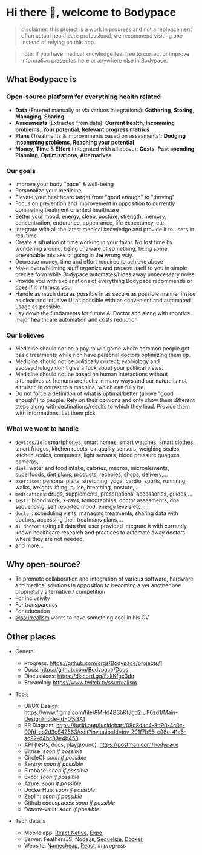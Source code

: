 # Hi there 👋, welcome to Bodypace

 > disclaimer: this project is a work in progress and not a repleacement of an actual healthcare professional, we recommend visiting one instead of relying on this app. 

 > note: If you have medical knowledge feel free to correct or improve information presented here or anywhere else in Bodypace.

## What Bodypace is

### Open-source platform for everything health related

  - **Data** (Entered manually or via variuos integrations): **Gathering**, **Storing**, **Managing**, **Sharing**
  - **Assesments** (Extracted from data): **Current health**, **Incomming problems**, **Your potential**, **Relevant progress metrics**
  - **Plans** (Treatments & improvements based on assesments): **Dodging incomming problems**, **Reaching your potential**
  - **Money**, **Time** & **Effort** (Integrated with all above): **Costs**, **Past spending**, **Planning**, **Optimizations**, **Alternatives**

### Our goals

  - Improve your body "pace" & well-being
  - Personalize your medicine
  - Elevate your healthcare target from "good enough" to "thriving"
  - Focus on prevention and improvement in opposition to currently dominating treatment oriented healthcare
  - Better your mood, energy, sleep, posture, strength, memory, concentration, endurance, appearance, life expectancy, etc.
  - Integrate with all the latest medical knowledge and provide it to users in real time
  - Create a situation of time working in your favor. No lost time by wondering around, being unaware of something, fixing some preventable mistake or going in the wrong way.
  - Decrease money, time and effort required to achieve above
  - Make overwhelming stuff organize and present itself to you in simple precise form while Bodypace automates/hides away unnecessary noise
  - Provide you with explanations of everything Bodypace recommends or does if it interests you.
  - Handle as much data as possible in as secure as possible manner inside as clear and intuitive UI as possible with as convenient and automated usage as possible.
  - Lay down the fundaments for future AI Doctor and along with robotics major healthcare automation and costs reduction

### Our believes

 - Medicine should not be a pay to win game where common people get basic treatments while rich have personal doctors optimizing them up.
 - Medicine should not be politically correct, evobiology and evopsychology don't give a fuck about your political views.
 - Medicine should not be based on human interactions without alternatives as humans are faulty in many ways and our nature is not altruistic in cotrast to a machine, which can fully be.
 - Do not force a definition of what is optimal/better (above "good enough") to people. Rely on their opinions and only show them different steps along with destinations/results to which they lead. Provide them with informations. Let them pick.

### What we want to handle

  - `devices/IoT`: smartphones, smart homes, smart watches, smart clothes, smart fridges, kitchen robots, air quality sensors, weighing scales, kitchen scales, computers, light sensors, blood pressure guagues, cameras,...
  - `diet`: water and food intake, calories, macros, microelements, superfoods, diet plans, products, recepies, shops, delivery,...
  - `exercises`: personal plans, stretching, yoga, cardio, sports, runninng, walks, weights lifting, pulse, breathing, posture,...
  - `medications`: drugs, supplements, prescriptions, accessories, guides,...
  - `tests`: blood work, x-rays, tomographies, doctor assesments, dna sequencing, self reported mood, energy levels etc.,...
  - `doctor`: scheduling visits, managing treatments, sharing data with doctors, accessing their treatmans plans,...
  - `AI doctor`: using all data that user provided integrate it with currently known healthcare research and practices to automate away doctors where they are not needed.
  - and more...

## Why open-source?

  - To promote collaboration and integration of various software, hardware and medical solutions in opposition to becoming a yet another one proprietary alternative / competition
  - For inclusivity
  - For transparency
  - For education
  - [@ssurrealism](https://github.com/ssurrealism) wants to have something cool in his CV

## Other places

  - General
  
    - Progress: https://github.com/orgs/Bodypace/projects/1
    - Docs: https://github.com/Bodypace/Docs
    - Discussions: https://discord.gg/EskKfge3dq
    - Streaming: https://www.twitch.tv/ssurrealism
  
  - Tools
 
    - UI/UX Design: https://www.figma.com/file/8MHd4BSbKtJgd2iLiF6zd1/Main-Design?node-id=0%3A1
    - ER Diagram: https://lucid.app/lucidchart/08d8dac4-8d90-4c0c-90fd-cb2d3e942563/edit?invitationId=inv_201f7b36-c98c-41a5-ac92-d4bc83e4b453
    - API (tests, docs, playground): https://postman.com/bodypace    
    - Bitrise: *soon if possible*
    - CircleCI: *soon if possible*
    - Sentry: *soon if possible*
    - Firebase: *soon if possible*
    - Expo: *soon if possible*
    - Azure: *soon if possible*
    - DockerHub: *soon if possible*
    - Zeplin: *soon if possible*
    - Github codespaces: *soon if possible*
    - Dotenv-vault: *soon if possible*
  
  - Tech details
  
    - Mobile app: [React Native](https://reactnative.dev/), [Expo](https://expo.dev/), 
    - Server: FeathersJS, Node.js, [Sequelize](https://sequelize.org/), [Docker](https://www.docker.com/), 
    - Website: [Namecheap](https://www.namecheap.com/), [React](https://reactjs.org/), *in progress*

